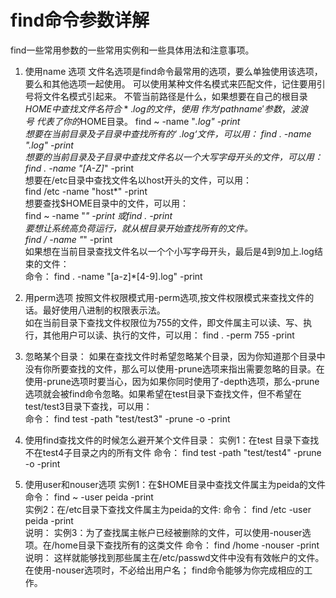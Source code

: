 # find命令参数详解
find一些常用参数的一些常用实例和一些具体用法和注意事项。

1. 使用name 选项
文件名选项是find命令最常用的选项，要么单独使用该选项，要么和其他选项一起使用。  可以使用某种文件名模式来匹配文件，记住要用引号将文件名模式引起来。  不管当前路径是什么，如果想要在自己的根目录$HOME中查找文件名符合*.log的文件，使用~作为 'pathname'参数，波浪号~代表了你的$HOME目录。
find ~ -name "*.log" -print  
想要在当前目录及子目录中查找所有的‘ *.log‘文件，可以用： 
find . -name "*.log" -print  
想要的当前目录及子目录中查找文件名以一个大写字母开头的文件，可以用：  
find . -name "[A-Z]*" -print  
想要在/etc目录中查找文件名以host开头的文件，可以用：  
find /etc -name "host*" -print  
想要查找$HOME目录中的文件，可以用：  
find ~ -name "*" -print 或find . -print  
要想让系统高负荷运行，就从根目录开始查找所有的文件。  
find / -name "*" -print  
如果想在当前目录查找文件名以一个个小写字母开头，最后是4到9加上.log结束的文件：  
命令：
find . -name "[a-z]*[4-9].log" -print

2. 用perm选项
按照文件权限模式用-perm选项,按文件权限模式来查找文件的话。最好使用八进制的权限表示法。  
如在当前目录下查找文件权限位为755的文件，即文件属主可以读、写、执行，其他用户可以读、执行的文件，可以用： 
find . -perm 755 -print

3. 忽略某个目录：
如果在查找文件时希望忽略某个目录，因为你知道那个目录中没有你所要查找的文件，那么可以使用-prune选项来指出需要忽略的目录。在使用-prune选项时要当心，因为如果你同时使用了-depth选项，那么-prune选项就会被find命令忽略。如果希望在test目录下查找文件，但不希望在test/test3目录下查找，可以用：  
命令：
find test -path "test/test3" -prune -o -print

4. 使用find查找文件的时候怎么避开某个文件目录： 
实例1：在test 目录下查找不在test4子目录之内的所有文件
命令：
find test -path "test/test4" -prune -o -print

5. 使用user和nouser选项
实例1：在$HOME目录中查找文件属主为peida的文件 
命令：
find ~ -user peida -print  
实例2：在/etc目录下查找文件属主为peida的文件: 
命令：
find /etc -user peida -print  
说明：
实例3：为了查找属主帐户已经被删除的文件，可以使用-nouser选项。在/home目录下查找所有的这类文件
命令：
find /home -nouser -print
说明：
这样就能够找到那些属主在/etc/passwd文件中没有有效帐户的文件。在使用-nouser选项时，不必给出用户名； find命令能够为你完成相应的工作。

